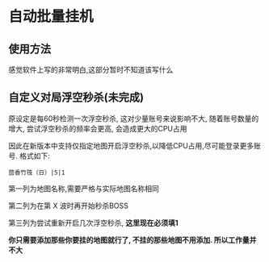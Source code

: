 # 自动批量挂机

## 使用方法

感觉软件上写的非常明白,这部分暂时不知道该写什么

## 自定义对局浮空秒杀(未完成)

原设定是每60秒检测一次浮空秒杀, 这对少量账号来说影响不大, 随着账号数量的增大, 尝试浮空秒杀的频率会更高, 会造成更大的CPU占用

因此在新版本中支持仅指定地图开启浮空秒杀,以降低CPU占用,尽可能登录更多账号. 格式如下:

```
茴香竹筏（日）|5|1
```

第一列为地图名称,需要严格与实际地图名称相同

第二列为在第 X 波时再开始秒杀BOSS

第三列为尝试重新开启几次浮空秒杀, **这里现在必须填1**

**你只需要添加那些你要挂的地图就行了, 不挂的那些地图不用添加. 所以工作量并不大**